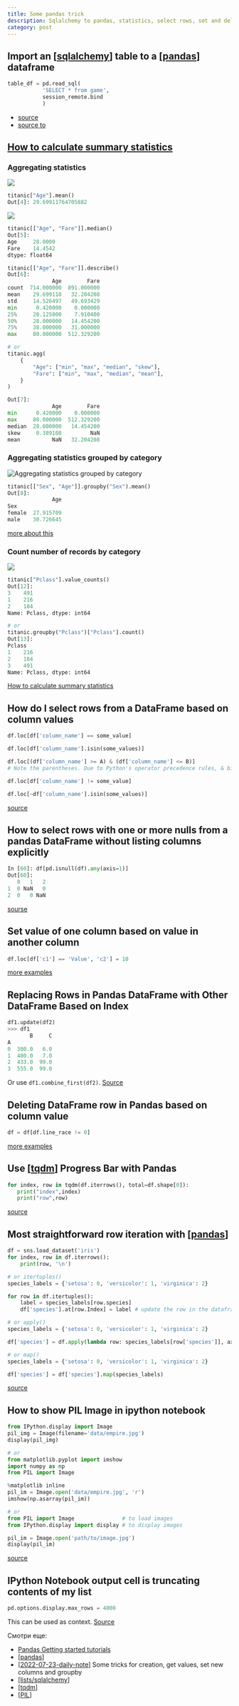```yaml
---
title: Some pandas trick
description: Sqlalchemy to pandas, statistics, select rows, set and delet values, iterating. And some about IPython
category: post
---
```

## Import an [[sqlalchemy]] table to a [[pandas]] dataframe

```python
table_df = pd.read_sql(
           'SELECT * from game',
           session_remote.bind
           )
```

- [source](https://stackoverflow.com/a/65973074/15966204)
- [source to](https://stackoverflow.com/questions/29525808/sqlalchemy-orm-conversion-to-pandas-dataframe)

## [How to calculate summary statistics](https://pandas.pydata.org/docs/getting_started/intro_tutorials/06_calculate_statistics.html#how-to-calculate-summary-statistics)

### Aggregating statistics

![](../attachments/2022-07-10-15-39-13.png)

```python
titanic["Age"].mean()
Out[4]: 29.69911764705882
```

![](../attachments/2022-07-10-15-40-04.png)

```python
titanic[["Age", "Fare"]].median()
Out[5]:
Age     28.0000
Fare    14.4542
dtype: float64
```

```python
titanic[["Age", "Fare"]].describe()
Out[6]:
              Age        Fare
count  714.000000  891.000000
mean    29.699118   32.204208
std     14.526497   49.693429
min      0.420000    0.000000
25%     20.125000    7.910400
50%     28.000000   14.454200
75%     38.000000   31.000000
max     80.000000  512.329200

# or
titanic.agg(
    {
        "Age": ["min", "max", "median", "skew"],
        "Fare": ["min", "max", "median", "mean"],
    }
)

Out[7]:
              Age        Fare
min      0.420000    0.000000
max     80.000000  512.329200
median  28.000000   14.454200
skew     0.389108         NaN
mean          NaN   32.204208
```

### Aggregating statistics grouped by category

![Aggregating statistics grouped by category](../attachments/2022-07-10-15-37-28.png)

```python
titanic[["Sex", "Age"]].groupby("Sex").mean()
Out[8]:
              Age
Sex
female  27.915709
male    30.726645
```

[more about this](https://pandas.pydata.org/docs/getting_started/intro_tutorials/06_calculate_statistics.html#aggregating-statistics-grouped-by-category)

### Count number of records by category

![](../attachments/2022-07-10-15-43-20.png)

```python
titanic["Pclass"].value_counts()
Out[12]:
3    491
1    216
2    184
Name: Pclass, dtype: int64

# or
titanic.groupby("Pclass")["Pclass"].count()
Out[13]:
Pclass
1    216
2    184
3    491
Name: Pclass, dtype: int64
```

[How to calculate summary statistics](https://pandas.pydata.org/docs/getting_started/intro_tutorials/06_calculate_statistics.html#how-to-calculate-summary-statistics)

## How do I select rows from a DataFrame based on column values

```python
df.loc[df['column_name'] == some_value]

df.loc[df['column_name'].isin(some_values)]

df.loc[(df['column_name'] >= A) & (df['column_name'] <= B)]
# Note the parentheses. Due to Python's operator precedence rules, & binds more tightly than <= and >=. Thus, the parentheses in the last example are necessary. Without the parentheses

df.loc[df['column_name'] != some_value]

df.loc[~df['column_name'].isin(some_values)]
```

[source](https://stackoverflow.com/a/17071908/15966204)

## How to select rows with one or more nulls from a pandas DataFrame without listing columns explicitly

```python
In [60]: df[pd.isnull(df).any(axis=1)]
Out[60]:
   0   1   2
1  0 NaN   0
2  0   0 NaN
```

[sourse](https://stackoverflow.com/a/14247708/15966204)

## Set value of one column based on value in another column

```python
df.loc[df['c1'] == 'Value', 'c2'] = 10
```

[more examples](https://stackoverflow.com/questions/49161120/pandas-python-set-value-of-one-column-based-on-value-in-another-column)

## Replacing Rows in Pandas DataFrame with Other DataFrame Based on Index

```python
df1.update(df2)
>>> df1
       B     C
A
0  300.0   6.0
1  400.0   7.0
2  433.0  99.0
3  555.0  99.0
```

Or use `df1.combine_first(df2)`. [Source](https://stackoverflow.com/a/53727235/15966204)

## Deleting DataFrame row in Pandas based on column value

```python
df = df[df.line_race != 0]
```

[more examples](https://stackoverflow.com/questions/18172851/deleting-dataframe-row-in-pandas-based-on-column-value)

## Use [[tqdm]] Progress Bar with Pandas

```python
for index, row in tqdm(df.iterrows(), total=df.shape[0]):
   print("index",index)
   print("row",row)
```

[source](https://stackoverflow.com/a/52309010/15966204)

## Most straightforward row iteration with [[pandas]]

```python
df = sns.load_dataset('iris')
for index, row in df.iterrows():
    print(row, '\n')

# or itertuples()
species_labels = {'setosa': 0, 'versicolor': 1, 'virginica': 2}

for row in df.itertuples():
    label = species_labels[row.species]
    df['species'].at[row.Index] = label # update the row in the dataframe

# or apply()
species_labels = {'setosa': 0, 'versicolor': 1, 'virginica': 2}

df['species'] = df.apply(lambda row: species_labels[row['species']], axis=1)

# or map()
species_labels = {'setosa': 0, 'versicolor': 1, 'virginica': 2}

df['species'] = df['species'].map(species_labels)
```

[source](https://www.learndatasci.com/solutions/how-iterate-over-rows-pandas/)

## How to show PIL Image in ipython notebook

```python
from IPython.display import Image
pil_img = Image(filename='data/empire.jpg')
display(pil_img)

# or
from matplotlib.pyplot import imshow
import numpy as np
from PIL import Image

%matplotlib inline
pil_im = Image.open('data/empire.jpg', 'r')
imshow(np.asarray(pil_im))

# or
from PIL import Image               # to load images
from IPython.display import display # to display images

pil_im = Image.open('path/to/image.jpg')
display(pil_im)
```

[source](https://stackoverflow.com/questions/26649716/how-to-show-pil-image-in-ipython-notebook)

## IPython Notebook output cell is truncating contents of my list

```python
pd.options.display.max_rows = 4000
```

This can be used as context. [Source](https://stackoverflow.com/questions/23388810/ipython-notebook-output-cell-is-truncating-contents-of-my-list)

Смотри еще:

- [Pandas Getting started tutorials](https://pandas.pydata.org/docs/getting_started/intro_tutorials/index.html)
- [[pandas]]
- [[2022-07-23-daily-note]] Some tricks for creation, get values, set new columns and groupby
- [[lists/sqlalchemy]]
- [[tqdm]]
- [[PIL]]

[//begin]: # "Autogenerated link references for markdown compatibility"
[sqlalchemy]: ../lists/sqlalchemy "Sqlalchemy"
[pandas]: ../notes/pandas "Pandas"
[tqdm]: ../notes/tqdm "Tqdm"
[pandas]: ../notes/pandas "Pandas"
[pandas]: ../notes/pandas "Pandas"
[2022-07-23-daily-note]: 2022-07-23-daily-note "Some pandas trick 2"
[lists/sqlalchemy]: ../lists/sqlalchemy "Sqlalchemy"
[tqdm]: ../notes/tqdm "Tqdm"
[PIL]: ../notes/PIL "Pillow - обработка изображений"
[//end]: # "Autogenerated link references"
[//begin]: # "Autogenerated link references for markdown compatibility"
[sqlalchemy]: ../lists/sqlalchemy "Sqlalchemy"
[pandas]: ../notes/pandas "Pandas"
[tqdm]: ../notes/tqdm "Tqdm"
[pandas]: ../notes/pandas "Pandas"
[pandas]: ../notes/pandas "Pandas"
[2022-07-23-daily-note]: 2022-07-23-daily-note "Some pandas trick 2"
[lists/sqlalchemy]: ../lists/sqlalchemy "Sqlalchemy"
[tqdm]: ../notes/tqdm "Tqdm"
[PIL]: ../notes/PIL "Pillow - обработка изображений"
[//end]: # "Autogenerated link references"